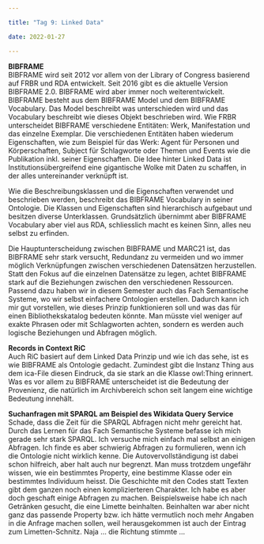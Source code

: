 ```yaml
---

title: "Tag 9: Linked Data"

date: 2022-01-27

---
```


**BIBFRAME** <br>
BIBFRAME wird seit 2012 vor allem von der Library of Congress basierend auf FRBR und RDA entwickelt. Seit 2016 gibt es die aktuelle Version BIBFRAME 2.0. BIBFRAME wird aber immer noch weiterentwickelt. BIBFRAME besteht aus dem BIBFRAME Model und dem BIBFRAME Vocabulary. Das Model beschreibt was unterschieden wird und das Vocabulary beschreibt wie dieses Objekt beschrieben wird. Wie FRBR unterscheidet BIBFRAME verschiedene Entitäten: Werk, Manifestation und das einzelne Exemplar. Die verschiedenen Entitäten haben wiederum Eigenschaften, wie zum Beispiel für das Werk: Agent für Personen und Körperschaften, Subject für Schlagworte oder Themen und Events wie die Publikation inkl. seiner Eigenschaften. Die Idee hinter Linked Data ist Institutionsübergreifend eine gigantische Wolke mit Daten zu schaffen, in der alles untereinander verknüpft ist. 

Wie die Beschreibungsklassen und die Eigenschaften verwendet und beschrieben werden, beschreibt das BIBFRAME Vocabulary in seiner Ontologie. Die Klassen und Eigenschaften sind hierarchisch aufgebaut und besitzen diverse Unterklassen. Grundsätzlich übernimmt aber BIBFRAME Vocabulary aber viel aus RDA, schliesslich macht es keinen Sinn, alles neu selbst zu erfinden. 

Die Hauptunterscheidung zwischen BIBFRAME und MARC21 ist, das BIBFRAME sehr stark versucht, Redundanz zu vermeiden und wo immer möglich Verknüpfungen zwischen verschiedenen Datensätzen herzustellen. Statt den Fokus auf die einzelnen Datensätze zu legen, achtet BIBFRAME stark auf die Beziehungen zwischen den verschiedenen Ressourcen. Passend dazu haben wir in diesem Semester auch das Fach Semantische Systeme, wo wir selbst einfachere Ontologien erstellen. Dadurch kann ich mir gut vorstellen, wie dieses Prinzip funktionieren soll und was das für einen Bibliothekskatalog bedeuten könnte. Man müsste viel weniger auf exakte Phrasen oder mit Schlagworten achten, sondern es werden auch logische Beziehungen und Abfragen möglich. 

**Records in Context RiC** <br>
Auch RiC basiert auf dem Linked Data Prinzip und wie ich das sehe, ist es wie BIBFRAME als Ontologie gedacht. Zumindest gibt die Instanz Thing aus dem ica-File diesen Eindruck, da sie stark an die Klasse owl:Thing erinnert. Was es vor allem zu BIBFRAME unterscheidet ist die Bedeutung der Provenienz, die natürlich im Archivbereich schon seit langem eine wichtige Bedeutung innehält. 

**Suchanfragen mit SPARQL am Beispiel des Wikidata Query Service** <br>
Schade, dass die Zeit für die SPARQL Abfragen nicht mehr gereicht hat. Durch das Lernen für das Fach Semantische Systeme befasse ich mich gerade sehr stark SPARQL. Ich versuche mich einfach mal selbst an einigen Abfragen. Ich finde es aber schwierig  Abfragen zu formulieren, wenn ich die Ontologie nicht wirklich kenne. Die Autovervollständigung ist dabei schon hilfreich, aber halt auch nur begrenzt. Man muss trotzdem ungefähr wissen, wie ein bestimmtes Property, eine bestimme Klasse oder ein bestimmtes Individuum heisst. Die Geschichte mit den Codes statt Texten gibt dem ganzen noch einen komplizierteren Charakter. Ich habe es aber doch geschaft einige Abfragen zu machen. Beispielsweise habe ich nach Getränken gesucht, die eine Limette beinhalten. Beinhalten war aber nicht ganz das passende Property bzw. ich hätte vermutlich noch mehr Angaben in die Anfrage machen sollen, weil herausgekommen ist auch der Eintrag zum Limetten-Schnitz. Naja … die Richtung stimmte …
